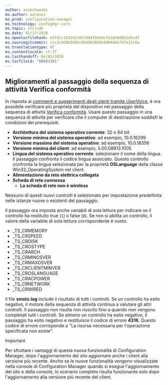 ```yaml
---
author: aczechowski
ms.author: aaroncz
ms.prod: configuration-manager
ms.technology: configmgr-core
ms.topic: include
ms.date: 01/17/2020
ms.openlocfilehash: e5fd1c1932427d57d94fb654cfa1650d051d5cdf
ms.sourcegitcommit: ccc3c929b5585c05d562020e68044de7d7e11c6a
ms.translationtype: HT
ms.contentlocale: it-IT
ms.lasthandoff: 04/02/2020
ms.locfileid: "80603301"
---
```

## <a name="improvements-to-check-readiness-task-sequence-step"></a><a name="bkmk_tsready"></a> Miglioramenti al passaggio della sequenza di attività Verifica conformità

<!--6005561-->

In risposta ai [commenti e suggerimenti degli utenti tramite UserVoice](https://configurationmanager.uservoice.com/forums/300492-ideas/suggestions/11011230-add-battery-power-state-check-to-task-sequence-c), è ora possibile verificare più proprietà del dispositivo nel passaggio della sequenza di attività [Verifica conformità](/configmgr/osd/understand/task-sequence-steps#BKMK_CheckReadiness). Usare questo passaggio in una sequenza di attività per verificare che il computer di destinazione soddisfi le condizioni dei prerequisiti.

- **Architettura del sistema operativo corrente**: 32 o 64 bit
- **Versione minima del sistema operativo**: ad esempio, 10.0.16299
- **Versione massima del sistema operativo**: ad esempio, 10.0.18356
- **Versione minima del client**: ad esempio, 5.00.08913.1005
- **Lingua del sistema operativo corrente**: selezionare il nome della lingua. Il passaggio confronta il codice lingua associato. Questo controllo confronta la lingua selezionata per la proprietà **OSLanguage** della classe Win32_OperatingSystem nel client.
- **Alimentazione da rete elettrica collegata**
- **Scheda di rete connessa**
  - **La scheda di rete non è wireless**

Nessuno di questi nuovi controlli è selezionato per impostazione predefinita nelle istanze nuove o esistenti del passaggio.

Il passaggio ora imposta anche variabili di sola lettura per indicare se il controllo ha restituito true (`1`) o false (`0`). Se non si abilita un controllo, il valore della variabile di sola lettura corrispondente è vuoto.

- _TS_CRMEMORY
- _TS_CRSPEED
- _TS_CRDISK
- _TS_CROSTYPE
- _TS_CRARCH
- _TS_CRMINOSVER
- _TS_CRMAXOSVER
- _TS_CRCLIENTMINVER
- _TS_CROSLANGUAGE
- _TS_CRACPOWER
- _TS_CRNETWORK
- _TS_CRWIRED

Il file **smsts.log** include il risultato di tutti i controlli. Se un controllo ha esito negativo, il motore della sequenza di attività continua a valutare gli altri controlli. Il passaggio non risulta non riuscito fino a quando non vengono completati tutti i controlli. Se almeno un controllo ha esito negativo, il passaggio ha esito negativo e restituisce il codice di errore **4316**. Questo codice di errore corrisponde a "La risorsa necessaria per l'operazione specificata non esiste".

> [!IMPORTANT]
> Per sfruttare i vantaggi di questa nuova funzionalità di Configuration Manager, dopo l'aggiornamento del sito aggiornare anche i client alla versione più recente. Anche se le nuove funzionalità vengono visualizzate nella console di Configuration Manager quando si esegue l'aggiornamento del sito e della console, lo scenario completo risulta funzionante solo dopo l'aggiornamento alla versione più recente del client.
